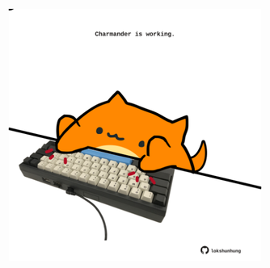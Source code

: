 <!-- built at 31/10/2021, 21:01:07 UTC -->
<p align="center">
  <img width="500" height="500" src="./ReadmeImage.svg">
</p>

